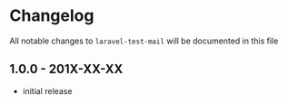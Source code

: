 # Changelog

All notable changes to `laravel-test-mail` will be documented in this file

## 1.0.0 - 201X-XX-XX

- initial release
